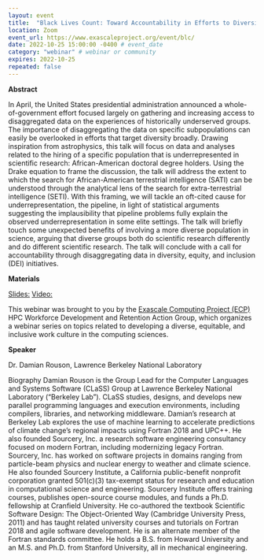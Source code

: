 ```yaml
---
layout: event
title:  "Black Lives Count: Toward Accountability in Efforts to Diversify Computing"
location: Zoom
event_url: https://www.exascaleproject.org/event/blc/
date: 2022-10-25 15:00:00 -0400 # event_date
category: "webinar" # webinar or community
expires: 2022-10-25
repeated: false
---
```


**Abstract**

In April, the United States presidential administration announced a whole-of-government effort focused 
largely on gathering and increasing access to disaggregated data on the experiences of historically 
underserved groups. The importance of disaggregating the data on specific subpopulations can easily 
be overlooked in efforts that target diversity broadly. Drawing inspiration from astrophysics, this talk 
will focus on data and analyses related to the hiring of a specific population that is underrepresented in 
scientific research: African-American doctoral degree holders. Using the Drake equation to frame the discussion, 
the talk will address the extent to which the search for African-American terrestrial intelligence (SATI) can be 
understood through the analytical lens of the search for extra-terrestrial intelligence (SETI). With this framing, 
we will tackle an oft-cited cause for underrepresentation, the pipeline, in light of statistical arguments suggesting 
the implausibility that pipeline problems fully explain the observed underrepresentation in some elite settings. 
The talk will briefly touch some unexpected benefits of involving a more diverse population in science, arguing that 
diverse groups both do scientific research differently and do different scientific research. The talk will conclude 
with a call for accountability through disaggregating data in diversity, equity, and inclusion (DEI) initiatives.

**Materials** 

[Slides:](https://www.exascaleproject.org/wp-content/uploads/2022/09/Black-Lives-Count.pdf)
[Video:]( https://youtu.be/TJgsPu7W8tI)


This webinar was brought to you by the
[Exascale Computing Project (ECP)](https://ideas-productivity.us16.list-manage.com/track/click?u=5438ff2caf2456f6ec49ebfbf&id=107f85ed45&e=190d9f9272) 
HPC Workforce Development and Retention Action Group, which organizes a webinar series on topics related to developing a diverse, equitable, and inclusive 
work culture in the computing sciences.

**Speaker**

Dr. Damian Rouson, Lawrence Berkeley National Laboratory

Biography
Damian Rouson is the Group Lead for the Computer Languages and Systems Software (CLaSS) Group at Lawrence Berkeley National 
Laboratory (“Berkeley Lab”). CLaSS studies, designs, and develops new parallel programming languages and execution environments, 
including compilers, libraries, and networking middleware. Damian’s research at Berkeley Lab explores the use of machine learning to 
accelerate predictions of climate change’s regional impacts using Fortran 2018 and UPC++. He also founded Sourcery, Inc. a research 
software engineering consultancy focused on modern Fortran, including modernizing legacy Fortran. Sourcery, Inc. has worked on software 
projects in domains ranging from particle-beam physics and nuclear energy to weather and climate science. He also founded Sourcery Institute, 
a California public-benefit nonprofit corporation granted 501(c)(3) tax-exempt status for research and education in computational science 
and engineering. Sourcery Institute offers training courses, publishes open-source course modules, and funds a Ph.D. fellowship at Cranfield 
University. He co-authored the textbook Scientific Software Design: The Object-Oriented Way (Cambridge University Press, 2011) and has taught 
related university courses and tutorials on Fortran 2018 and agile software development. He is an alternate member of the Fortran standards 
committee. He holds a B.S. from Howard University and an M.S. and Ph.D. from Stanford University, all in mechanical engineering.


